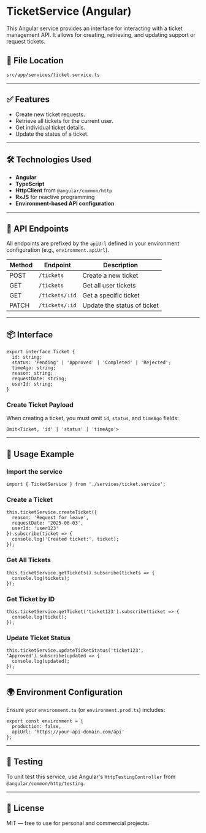 # TicketService (Angular)

This Angular service provides an interface for interacting with a ticket management API. It allows for creating, retrieving, and updating support or request tickets.

## 📁 File Location

`src/app/services/ticket.service.ts`

---

## ✅ Features

- Create new ticket requests.
- Retrieve all tickets for the current user.
- Get individual ticket details.
- Update the status of a ticket.

---

## 🛠️ Technologies Used

- **Angular**
- **TypeScript**
- **HttpClient** from `@angular/common/http`
- **RxJS** for reactive programming
- **Environment-based API configuration**

---

## 🔗 API Endpoints

All endpoints are prefixed by the `apiUrl` defined in your environment configuration (e.g., `environment.apiUrl`).

| Method | Endpoint              | Description                 |
|--------|-----------------------|-----------------------------|
| POST   | `/tickets`            | Create a new ticket         |
| GET    | `/tickets`            | Get all user tickets        |
| GET    | `/tickets/:id`        | Get a specific ticket       |
| PATCH  | `/tickets/:id`        | Update the status of ticket |

---

## 📦 Interface

```
export interface Ticket {
  id: string;
  status: 'Pending' | 'Approved' | 'Completed' | 'Rejected';
  timeAgo: string;
  reason: string;
  requestDate: string;
  userId: string;
}
```

### Create Ticket Payload
When creating a ticket, you must omit `id`, `status`, and `timeAgo` fields:

```
Omit<Ticket, 'id' | 'status' | 'timeAgo'>
```

---

## 📌 Usage Example

### Import the service

```
import { TicketService } from './services/ticket.service';
```

### Create a Ticket

```
this.ticketService.createTicket({
  reason: 'Request for leave',
  requestDate: '2025-06-03',
  userId: 'user123'
}).subscribe(ticket => {
  console.log('Created ticket:', ticket);
});
```

### Get All Tickets

```
this.ticketService.getTickets().subscribe(tickets => {
  console.log(tickets);
});
```

### Get Ticket by ID

```
this.ticketService.getTicket('ticket123').subscribe(ticket => {
  console.log(ticket);
});
```

### Update Ticket Status

```
this.ticketService.updateTicketStatus('ticket123', 'Approved').subscribe(updated => {
  console.log(updated);
});
```

---

## 🌍 Environment Configuration

Ensure your `environment.ts` (or `environment.prod.ts`) includes:

```
export const environment = {
  production: false,
  apiUrl: 'https://your-api-domain.com/api'
};
```

---

## 🧪 Testing

To unit test this service, use Angular's `HttpTestingController` from `@angular/common/http/testing`.

---

## 📄 License

MIT — free to use for personal and commercial projects.